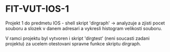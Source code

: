 # FIT-VUT-IOS-1

Projekt 1 do predmetu IOS - shell skript 'dirgraph' -> analyzuje a zjisti pocet souboru a slozek v danem adresari a vykresli histogram velikostí souboru.

V ramci projektu byl vytvoren i skript 'dirgtest' (neni soucasti zadani projektu) za ucelem otestovani spravne funkce skriptu dirgraph.
